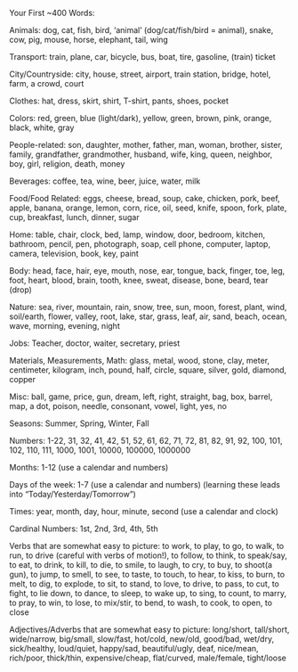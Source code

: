 Your First ~400 Words:

Animals: dog, cat, fish, bird, ‘animal’ (dog/cat/fish/bird = animal), snake, cow, pig, mouse, horse, elephant, tail, wing

Transport: train, plane, car, bicycle, bus, boat, tire, gasoline, (train) ticket

City/Countryside: city, house, street, airport, train station, bridge, hotel, farm, a crowd, court

Clothes: hat, dress, skirt, shirt, T-shirt, pants, shoes, pocket

Colors: red, green, blue (light/dark), yellow, green, brown, pink, orange, black, white, gray

People-related: son, daughter, mother, father, man, woman, brother, sister, family, grandfather, grandmother, husband, wife, king, queen, neighbor, boy, girl, religion, death, money

Beverages: coffee, tea, wine, beer, juice, water, milk

Food/Food Related: eggs, cheese, bread, soup, cake, chicken, pork, beef, apple, banana, orange, lemon, corn, rice, oil, seed, knife, spoon, fork, plate, cup, breakfast, lunch, dinner, sugar

Home: table, chair, clock, bed, lamp, window, door, bedroom, kitchen, bathroom, pencil, pen, photograph, soap, cell phone, computer, laptop, camera, television, book, key, paint

Body: head, face, hair, eye, mouth, nose, ear, tongue, back, finger, toe, leg, foot, heart, blood, brain, tooth, knee, sweat, disease, bone, beard, tear (drop)

Nature: sea, river, mountain, rain, snow, tree, sun, moon, forest, plant, wind, soil/earth, flower, valley, root, lake, star, grass, leaf, air, sand, beach, ocean, wave, morning, evening, night

Jobs: Teacher, doctor, waiter, secretary, priest

Materials, Measurements, Math: glass, metal, wood, stone, clay, meter, centimeter, kilogram, inch, pound, half, circle, square, silver, gold, diamond, copper

Misc: ball, game, price, gun, dream, left, right, straight, bag, box, barrel, map, a dot, poison, needle, consonant, vowel, light, yes, no

Seasons: Summer, Spring, Winter, Fall

Numbers: 1-22, 31, 32, 41, 42, 51, 52, 61, 62, 71, 72, 81, 82, 91, 92, 100, 101, 102, 110, 111, 1000, 1001, 10000, 100000, 1000000

Months: 1-12 (use a calendar and numbers)

Days of the week: 1-7 (use a calendar and numbers) (learning these leads into “Today/Yesterday/Tomorrow”)

Times: year, month, day, hour, minute, second (use a calendar and clock)

Cardinal Numbers: 1st, 2nd, 3rd, 4th, 5th

Verbs that are somewhat easy to picture: to work, to play, to go, to walk, to run, to drive (careful with verbs of motion!), to follow, to think, to speak/say, to eat, to drink, to kill, to die, to smile, to laugh, to cry, to buy, to shoot(a gun), to jump, to smell, to see, to taste, to touch, to hear, to kiss, to burn, to melt, to dig, to explode, to sit, to stand, to love, to drive, to pass, to cut, to fight, to lie down, to dance, to sleep, to wake up, to sing, to count, to marry, to pray, to win, to lose, to mix/stir, to bend, to wash, to cook, to open, to close

Adjectives/Adverbs that are somewhat easy to picture: long/short, tall/short, wide/narrow, big/small, slow/fast, hot/cold, new/old, good/bad, wet/dry, sick/healthy, loud/quiet, happy/sad, beautiful/ugly, deaf, nice/mean, rich/poor, thick/thin, expensive/cheap, flat/curved, male/female, tight/loose